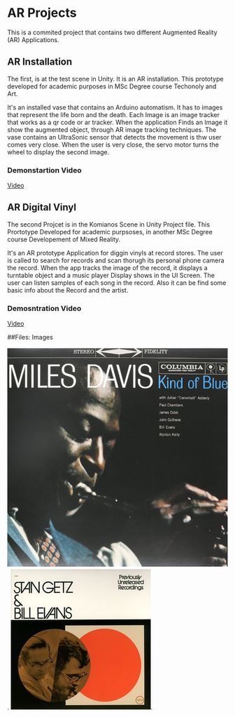 # AR Projects 

This is a commited project that contains two different Augmented Reality (AR) Applications.

## AR Installation

The first, is at the test scene in Unity. It is an AR installation. This prototype developed 
for academic purposes in MSc Degree course Techonoly and Art.

It's an installed vase that contains an Arduino automatism. It has to images that represent the life born and the death.
Each Image is an image tracker that works as a qr code or ar tracker. When the application Finds an Image it show the augmented object,
through AR image tracking techniques.
The vase contains an UltraSonic sensor that detects the movement is thw user comes very close. When the user is very close, the servo motor 
turns the wheel to display the second image.

### Demonstartion Video
[Video](.)


## AR Digital Vinyl

The second Projcet is in the Komianos Scene in Unity Project file. This Prortotype Developed for academic purpsoses, 
in another MSc Degree course Developement of Mixed Reality.

It's an AR prototype Application for diggin vinyls at record stores. The user is called to search for records and scan thorugh
its personal phone camera the record. When the app tracks the image of the record, it displays a turntable object and a music player Display 
shows in the UI Screen. The user can listen samples of each song in the record. Also it can be find some basic info about the Record and the artist.

### Demosntration Video

[Video](https://vimeo.com/753901120.)


##Files: Images

![Vinyl One](/Assets/Images/ARObjectOne.jpg "Text to show on mouseover").
![Vinyl Two](/Assets/Images/Stan.jpg "Text to show on mouseover").
